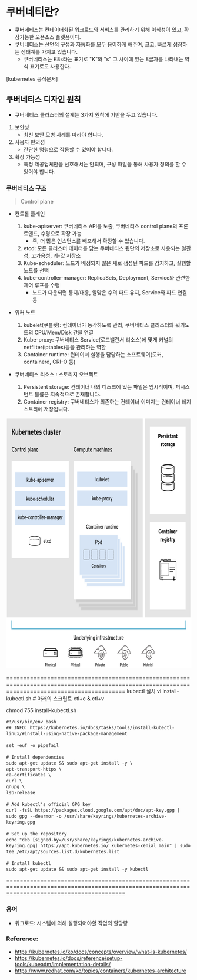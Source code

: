 # 쿠버네티란? 
- 쿠버네티스는 컨테이너화된 워크로드와 서비스를 관리하기 위해 이식성이 있고, 확장가능한 오픈소스 플랫폼이다. 
- 쿠버네티스는 선언적 구성과 자동화를 모두 용이하게 해주며, 크고, 빠르게 성장하는 생태계를 가지고 있습니다.
  - 쿠버네티스는 K8s라는 표기로 "K"와 "s" 그 사이에 있는 8글자를 나타내는 약식 표기로도 사용한다.

[kubernetes 공식문서]

## 쿠버네티스 디자인 원칙
- 쿠버네티스 클러스터의 설계는 3가지 원칙에 기반을 두고 있습니다.
1. 보안성
   - 최신 보안 모범 사례를 따라야 합니다.
2. 사용자 편의성
   - 간단한 명령으로 작동할 수 있어야 합니다.
3. 확장 가능성
   - 특정 제공업체만을 선호해서는 안되며, 구성 파일을 통해 사용자 정의를 할 수 있어야 합니다.

### 쿠버네티스 구조
> Control plane

- 컨트롤 플레인
    1. kube-apiserver: 쿠버네티스 API를 노출, 쿠버네티스 control plane의 프론트엔드, 수평으로 확장 가능
       - 즉, 더 많은 인스턴스를 배포해서 확장할 수 있습니다.
    2. etcd: 모든 클러스터 데이터를 담는 쿠버네티스 뒷단의 저장소로 사용되는 일관성, 고가용성, 키-값 저장소
    3. Kube-scheduler: 노드가 배정되지 않은 새로 생성된 파드를 감지하고, 실행할 노드를 선택
    4. kube-controller-manager: ReplicaSets, Deployment, Service와 관련한 제어 루프를 수행
       - 노드가 다운되면 통지/대응, 알맞은 수의 파드 유지, Service와 파드 연결 등
    

- 워커 노드
    1. kubelet(쿠블렛): 컨테이너가 동작하도록 관리, 쿠버네티스 클러스터와 워커노드의 CPU/Mem/Disk 간을 연결
    2. Kube-proxy: 쿠버네티스 Service(로드밸런서 리소스)에 맞게 커널의 netfilter(iptables)등을 관리하는 역할
    3. Container runtime: 컨테이너 실행을 담당하는 소프트웨어(도커, containerd, CRI-O 등)


- 쿠버네티스 리소스 : 스토리지 오브젝트
    1. Persistent storage: 컨테이너 내의 디스크에 있는 파일은 임시적이며, 퍼시스턴트 볼륨은 지속적으로 존재합니다.
    2. Container registry: 쿠버네티스가 의존하는 컨테이너 이미지는 컨테이너 레지스트리에 저장됩니다.


<img src="https://github.com/Virusuki/Kubernetes/blob/main/k8s-develop/Kubernetes%20Architecture/files/img/kubernetes-architecture.PNG" width="850px" height="680px" title="px(픽셀) 크기 설정" alt="Kubernetes Structure"></img><br/>


===============================================================================================================================================
kubectl 설치
vi install-kubectl.sh # 아래의 스크립트 ctl+c & ctl+v

chmod 755 install-kubectl.sh

```
#!/usr/bin/env bash
## INFO: https://kubernetes.io/docs/tasks/tools/install-kubectl-linux/#install-using-native-package-management

set -euf -o pipefail

# Install dependencies
sudo apt-get update && sudo apt-get install -y \
apt-transport-https \
ca-certificates \
curl \
gnupg \
lsb-release

# Add kubectl's official GPG key
curl -fsSL https://packages.cloud.google.com/apt/doc/apt-key.gpg | sudo gpg --dearmor -o /usr/share/keyrings/kubernetes-archive-keyring.gpg

# Set up the repository
echo "deb [signed-by=/usr/share/keyrings/kubernetes-archive-keyring.gpg] https://apt.kubernetes.io/ kubernetes-xenial main" | sudo tee /etc/apt/sources.list.d/kubernetes.list

# Install kubectl
sudo apt-get update && sudo apt-get install -y kubectl
```
===============================================================================================================================================

### 용어
- 워크로드: 시스템에 의해 실행되어야할 작업의 할당량 

### Reference:
- https://kubernetes.io/ko/docs/concepts/overview/what-is-kubernetes/
- https://kubernetes.io/docs/reference/setup-tools/kubeadm/implementation-details/
- https://www.redhat.com/ko/topics/containers/kubernetes-architecture
